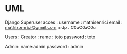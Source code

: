 # UML
Django
Superuser acces : 
username : mathisenrici
email : mathis.enrici@gmail.com
mdp : C0uC0uC0u


Users : 
Creator : 
name : toto    password : toto

Admin:
name:admin     password : admin